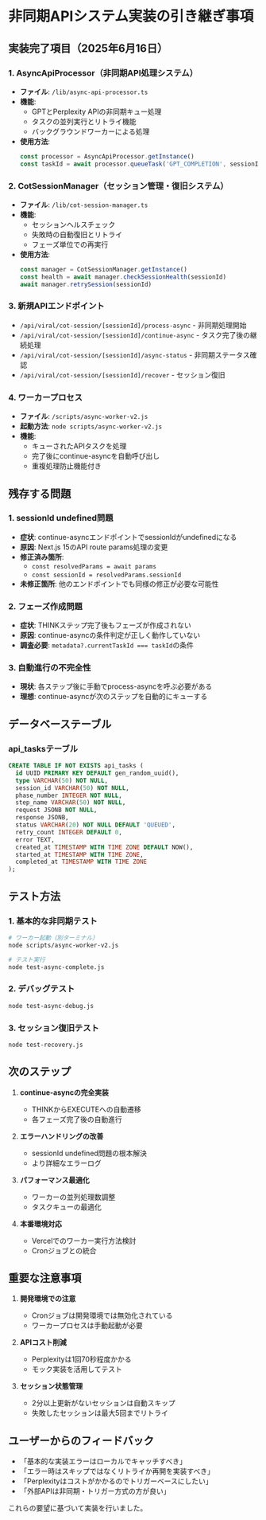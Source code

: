 # 非同期APIシステム実装の引き継ぎ事項

## 実装完了項目（2025年6月16日）

### 1. AsyncApiProcessor（非同期API処理システム）
- **ファイル**: `/lib/async-api-processor.ts`
- **機能**:
  - GPTとPerplexity APIの非同期キュー処理
  - タスクの並列実行とリトライ機能
  - バックグラウンドワーカーによる処理
- **使用方法**:
  ```typescript
  const processor = AsyncApiProcessor.getInstance()
  const taskId = await processor.queueTask('GPT_COMPLETION', sessionId, phaseNumber, stepName, request)
  ```

### 2. CotSessionManager（セッション管理・復旧システム）
- **ファイル**: `/lib/cot-session-manager.ts`
- **機能**:
  - セッションヘルスチェック
  - 失敗時の自動復旧とリトライ
  - フェーズ単位での再実行
- **使用方法**:
  ```typescript
  const manager = CotSessionManager.getInstance()
  const health = await manager.checkSessionHealth(sessionId)
  await manager.retrySession(sessionId)
  ```

### 3. 新規APIエンドポイント
- `/api/viral/cot-session/[sessionId]/process-async` - 非同期処理開始
- `/api/viral/cot-session/[sessionId]/continue-async` - タスク完了後の継続処理
- `/api/viral/cot-session/[sessionId]/async-status` - 非同期ステータス確認
- `/api/viral/cot-session/[sessionId]/recover` - セッション復旧

### 4. ワーカープロセス
- **ファイル**: `/scripts/async-worker-v2.js`
- **起動方法**: `node scripts/async-worker-v2.js`
- **機能**: 
  - キューされたAPIタスクを処理
  - 完了後にcontinue-asyncを自動呼び出し
  - 重複処理防止機能付き

## 残存する問題

### 1. sessionId undefined問題
- **症状**: continue-asyncエンドポイントでsessionIdがundefinedになる
- **原因**: Next.js 15のAPI route params処理の変更
- **修正済み箇所**:
  - `const resolvedParams = await params`
  - `const sessionId = resolvedParams.sessionId`
- **未修正箇所**: 他のエンドポイントでも同様の修正が必要な可能性

### 2. フェーズ作成問題
- **症状**: THINKステップ完了後もフェーズが作成されない
- **原因**: continue-asyncの条件判定が正しく動作していない
- **調査必要**: `metadata?.currentTaskId === taskId`の条件

### 3. 自動進行の不完全性
- **現状**: 各ステップ後に手動でprocess-asyncを呼ぶ必要がある
- **理想**: continue-asyncが次のステップを自動的にキューする

## データベーステーブル

### api_tasksテーブル
```sql
CREATE TABLE IF NOT EXISTS api_tasks (
  id UUID PRIMARY KEY DEFAULT gen_random_uuid(),
  type VARCHAR(50) NOT NULL,
  session_id VARCHAR(50) NOT NULL,
  phase_number INTEGER NOT NULL,
  step_name VARCHAR(50) NOT NULL,
  request JSONB NOT NULL,
  response JSONB,
  status VARCHAR(20) NOT NULL DEFAULT 'QUEUED',
  retry_count INTEGER DEFAULT 0,
  error TEXT,
  created_at TIMESTAMP WITH TIME ZONE DEFAULT NOW(),
  started_at TIMESTAMP WITH TIME ZONE,
  completed_at TIMESTAMP WITH TIME ZONE
);
```

## テスト方法

### 1. 基本的な非同期テスト
```bash
# ワーカー起動（別ターミナル）
node scripts/async-worker-v2.js

# テスト実行
node test-async-complete.js
```

### 2. デバッグテスト
```bash
node test-async-debug.js
```

### 3. セッション復旧テスト
```bash
node test-recovery.js
```

## 次のステップ

1. **continue-asyncの完全実装**
   - THINKからEXECUTEへの自動遷移
   - 各フェーズ完了後の自動進行

2. **エラーハンドリングの改善**
   - sessionId undefined問題の根本解決
   - より詳細なエラーログ

3. **パフォーマンス最適化**
   - ワーカーの並列処理数調整
   - タスクキューの最適化

4. **本番環境対応**
   - Vercelでのワーカー実行方法検討
   - Cronジョブとの統合

## 重要な注意事項

1. **開発環境での注意**
   - Cronジョブは開発環境では無効化されている
   - ワーカープロセスは手動起動が必要

2. **APIコスト削減**
   - Perplexityは1回70秒程度かかる
   - モック実装を活用してテスト

3. **セッション状態管理**
   - 2分以上更新がないセッションは自動スキップ
   - 失敗したセッションは最大5回までリトライ

## ユーザーからのフィードバック

- 「基本的な実装エラーはローカルでキャッチすべき」
- 「エラー時はスキップではなくリトライか再開を実装すべき」
- 「Perplexityはコストがかかるのでトリガーベースにしたい」
- 「外部APIは非同期・トリガー方式の方が良い」

これらの要望に基づいて実装を行いました。